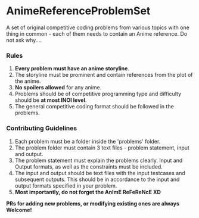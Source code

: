 # AnimeReferenceProblemSet
A set of original competitive coding problems from various topics with one thing in common - each of them needs to contain an Anime reference. Do not ask why....

### Rules
1. __Every problem must have an anime storyline__.
2. The storyline must be prominent and contain references from the plot of the anime.
3. __No spoilers allowed__ for any anime.
4. Problems should be of competitive programming type and difficulty should be __at most INOI level__.
5. The general competitive coding format should be followed in the problems.

### Contributing Guidelines

1. Each problem must be a folder inside the 'problems' folder. 
2. The problem folder must contain 3 text files - problem statement, input and output.
3. The problem statement must explain the problems clearly. Input and Output formats, as well as the constraints must be included.
4. The input and output should be text files with the input testcases and subsequent outputs. This should be in accordance to the input and output formats specified in your problem.
5. __Most importantly, do not forget the AnImE ReFeReNcE XD__

__PRs for adding new problems, or modifying existing ones are always Welcome!__
